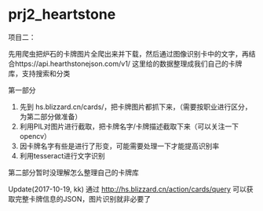 # prj2_heartstone
项目二： 

先用爬虫把炉石的卡牌图片全爬出来并下载，然后通过图像识别卡中的文字，再结合https://api.hearthstonejson.com/v1/ 这里给的数据整理成我们自己的卡牌库，支持搜索和分类 

第一部分 
1. 先到 hs.blizzard.cn/cards/，把卡牌图片都抓下来，（需要按职业进行区分，为第二部分做准备） 
2. 利用PIL对图片进行截取，把卡牌名字/卡牌描述截取下来（可以关注一下opencv） 
3. 因卡牌名字有些是进行了形变，可能需要处理一下才能提高识别率 
4. 利用tesseract进行文字识别  

第二部分暂时没理解怎么整理自己的卡牌库


Update(2017-10-19, kk)
通过 http://hs.blizzard.cn/action/cards/query 可以获取完整卡牌信息的JSON，图片识别就非必要了
